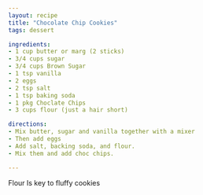```yaml
---
layout: recipe
title: "Chocolate Chip Cookies"
tags: dessert

ingredients:
- 1 cup butter or marg (2 sticks)
- 3/4 cups sugar
- 3/4 cups Brown Sugar
- 1 tsp vanilla
- 2 eggs
- 2 tsp salt
- 1 tsp baking soda
- 1 pkg Choclate Chips
- 3 cups flour (just a hair short)

directions:
- Mix butter, sugar and vanilla together with a mixer
- Then add eggs
- Add salt, backing soda, and flour.
- Mix them and add choc chips.

---
```

Flour Is key to fluffy cookies
